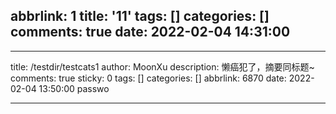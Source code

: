 abbrlink: 1
title: '11'
tags: []
categories: []
comments: true
date: 2022-02-04 14:31:00
---
---
title: /testdir/testcats1
author: MoonXu
description: 懒癌犯了，摘要同标题~
comments: true
sticky: 0
tags: []
categories: []
abbrlink: 6870
date: 2022-02-04 13:50:00
passwo

---
